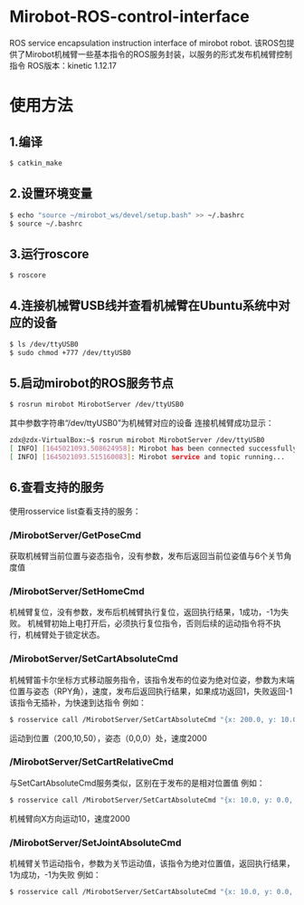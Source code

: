# Mirobot-ROS-control-interface
ROS service encapsulation instruction interface of mirobot robot.
该ROS包提供了Mirobot机械臂一些基本指令的ROS服务封装，以服务的形式发布机械臂控制指令
ROS版本：kinetic 1.12.17

# 使用方法
## 1.编译
```bash
$ catkin_make
```
## 2.设置环境变量
```bash
$ echo "source ~/mirobot_ws/devel/setup.bash" >> ~/.bashrc
$ source ~/.bashrc
```
## 3.运行roscore
```bash
$ roscore
```
## 4.连接机械臂USB线并查看机械臂在Ubuntu系统中对应的设备
```bash
$ ls /dev/ttyUSB0
$ sudo chmod +777 /dev/ttyUSB0
```
## 5.启动mirobot的ROS服务节点
```bash
$ rosrun mirobot MirobotServer /dev/ttyUSB0
```
其中参数字符串“/dev/ttyUSB0”为机械臂对应的设备
连接机械臂成功显示：
```bash
zdx@zdx-VirtualBox:~$ rosrun mirobot MirobotServer /dev/ttyUSB0
[ INFO] [1645021093.508624958]: Mirobot has been connected successfully!
[ INFO] [1645021093.515160083]: Mirobot service and topic running...
```
## 6.查看支持的服务
使用rosservice list查看支持的服务：
### /MirobotServer/GetPoseCmd  
获取机械臂当前位置与姿态指令，没有参数，发布后返回当前位姿值与6个关节角度值
### /MirobotServer/SetHomeCmd
机械臂复位，没有参数，发布后机械臂执行复位，返回执行结果，1成功，-1为失败。
机械臂初始上电打开后，必须执行复位指令，否则后续的运动指令将不执行，机械臂处于锁定状态。
### /MirobotServer/SetCartAbsoluteCmd
机械臂笛卡尔坐标方式移动服务指令，该指令发布的位姿为绝对位姿，参数为末端位置与姿态（RPY角），速度，发布后返回执行结果，如果成功返回1，失败返回-1
该指令无插补，为快速到达指令
例如：
```bash
$ rosservice call /MirobotServer/SetCartAbsoluteCmd "{x: 200.0, y: 10.0, z: 50.0, a: 0.0, b: 0.0, c: 0.0, speed: 2000}" 
```
运动到位置（200,10,50），姿态（0,0,0）处，速度2000
### /MirobotServer/SetCartRelativeCmd
与SetCartAbsoluteCmd服务类似，区别在于发布的是相对位置值
例如：
```bash
$ rosservice call /MirobotServer/SetCartAbsoluteCmd "{x: 10.0, y: 0.0, z: 0.0, a: 0.0, b: 0.0, c: 0.0, speed: 2000}" 
```
机械臂向X方向运动10，速度2000
### /MirobotServer/SetJointAbsoluteCmd
机械臂关节运动指令，参数为关节运动值，该指令为绝对位置值，返回执行结果，1为成功，-1为失败
例如：
```bash
$ rosservice call /MirobotServer/SetCartAbsoluteCmd "{x: 10.0, y: 0.0, z: 0.0, a: 0.0, b: 0.0, c: 0.0, speed: 2000}" 
```








